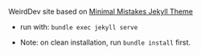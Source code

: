 WeirdDev site based on [Minimal Mistakes Jekyll Theme](https://mmistakes.github.io/minimal-mistakes/)

- run with:
`bundle exec jekyll serve`

- Note: on clean installation, run `bundle install` first.